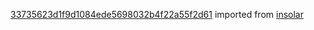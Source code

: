 [33735623d1f9d1084ede5698032b4f22a55f2d61](https://github.com/insolar/insolar/commit/33735623d1f9d1084ede5698032b4f22a55f2d61) imported from [insolar](https://github.com/insolar/insolar)
